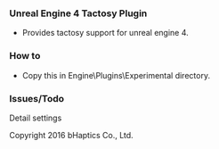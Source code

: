 ### Unreal Engine 4 Tactosy Plugin
* Provides tactosy support for unreal engine 4.

### How to
* Copy this in Engine\Plugins\Experimental directory.

### Issues/Todo
Detail settings

Copyright 2016 bHaptics Co., Ltd.